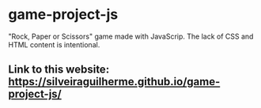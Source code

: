 # game-project-js
 "Rock, Paper or Scissors" game made with JavaScrip. The lack of CSS and HTML content is intentional. 

## Link to this website: https://silveiraguilherme.github.io/game-project-js/
